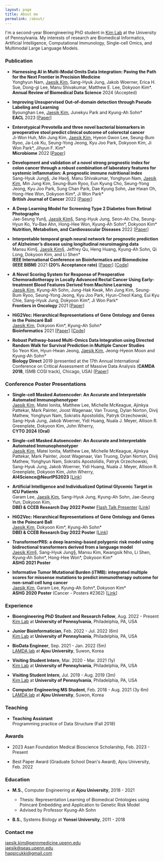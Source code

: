 ```yaml
---
layout: page
title: About me
permalink: /about/
---
```


I'm a second-year Bioengineering PhD student in [Kim Lab](https://www.biomedinfolab.com/) at the University of Pennsylvania. My interests of research are Biomedical Informatics, Artificial Intelligence, Computational Immunology, Single-cell Omics, and Multimodal Large Language Models.

### Publication
- <b>Harnessing AI in Multi-Modal Omits Data Integration: Paving the Path for the Next Frontier in Precision Medicine</b>\
Yonghyun Nam, <ins>Jaesik Kim</ins>, Sang-Hyuk Jung, Jakob Woerner, Erica H. Sue, Dong-gi Lee, Manu Shivakumar, Matthew E. Lee, Dokyoon Kim\*.\
<b>Annual Review of Biomedical Data Science</b> 2024 (Accepted)

- <b>Improving Unsupervised Out-of-domain detection through Pseudo Labeling and Learning</b>\
Byounghan Lee, <ins>Jaesik Kim</ins>, Junekyu Park and Kyung-Ah Sohn\* \
<b>EACL</b> 2023 [[Paper](https://aclanthology.org/2023.findings-eacl.76/)]

- <b>Enterotypical Prevotella and three novel bacterial biomarkers in preoperative stool predict clinical outcome of colorectal cancer</b>\
Ji-Won Huh, Min Jung Kim, <ins>Jaesik Kim</ins>, Hyeon Gwon Lee, Seung-Bum Ryoo, Ja-Lok Ku, Seung-Yong Jeong, Kyu Joo Park, Dokyoon Kim, Ji Won Park\*, Jihyun F. Kim\* \
<b>Microbiome</b> 2022 [[Paper](https://microbiomejournal.biomedcentral.com/articles/10.1186/s40168-022-01388-8)] 

- <b>Development and validation of a novel strong prognostic index for colon cancer through a robust combination of laboratory features for systemic inflammation: A prognostic immune nutritional index</b> \
Sang-Hyuk Jung§, Jie Hao§, Manu Shivakumar, Yonghyun Nam, <ins>Jaesik Kim</ins>, Min Jung Kim, Seung-Bum Ryoo, Eun Kyung Cho, Seung-Yong Jeong, Kyu Joo Park, Sung Chan Park, Dae Kyung Sohn, Jae Hwan Oh, Hong-Hee Won, Dokyoon Kim\*, Ji Won Park\* \
<b>British Journal of Cancer</b> 2022 [[Paper](https://www.nature.com/articles/s41416-022-01767-w)]

- <b>A Deep Learning Model for Screening Type 2 Diabetes from Retinal Photographs</b> \
Jae-Seung Yun§, <ins>Jaesik Kim</ins>§, Sang-Hyuk Jung, Seon-Ah Cha, Seung-Hyun Ko, Yu-Bae Ahn, Hong-Hee Won, Kyung-Ah Sohn\*, Dokyoon Kim\* \
<b>Nutrition, Metabolism, and Cardiovascular Diseases</b> 2022 [[Paper](https://www.nmcd-journal.com/article/S0939-4753(22)00027-8/pdf#relatedArticles)]

- <b>Interpretable temporal graph neural network for prognostic prediction of Alzheimer’s disease using longitudinal neuroimaging data</b> \
Mansu Kim§, <ins>Jaesik Kim</ins>§, Jeffrey Qu, Heng Huang, Kyung-Ah Sohn, Qi Long, Dokyoon Kim, and Li Shen\* \
<b>IEEE International Conference on Bioinformatics and Biomedicine (IEEE BIBM)</b> 2021 <b>(20% Acceptance rate)</b> [[Paper](https://ieeexplore.ieee.org/document/9669504)] [[Code](https://github.com/JaesikKim/temporal-GNN)]

- <b>A Novel Scoring System for Response of Preoperative Chemoradiotherapy in Locally Advanced Rectal Cancer Using Early-treatment Blood Features Derived from Machine Learning</b> \
<ins>Jaesik Kim</ins>, Kyung-Ah Sohn, Jung-Hak Kwak, Min Jung Kim, Seung-Bum Ryoo, Seung-Yong Jeong, Kyu Joo Park, Hyun-Cheol Kang, Eui Kyu Chie, Sang-Hyuk Jung, Dokyoon Kim\*, Ji Won Park\* \
<b>Frontiers in Oncology</b> 2021 [[Paper](https://www.frontiersin.org/articles/10.3389/fonc.2021.790894/full)]

- <b>HiG2Vec: Hierarchical Representations of Gene Ontology and Genes in the Poincaré Ball</b> \
<ins>Jaesik Kim</ins>, Dokyoon Kim\*, Kyung-Ah Sohn\* \
<b>Bioinformatics</b> 2021 [[Paper](https://academic.oup.com/bioinformatics/article/37/18/2971/6184857)] [[Code](https://github.com/JaesikKim/HiG2Vec)]

- <b>Robust Pathway-based Multi-Omics Data Integration using Directed Random Walk for Survival Prediction in Multiple Cancer Studies</b> \
So Yeon Kim, Hyun-Hwan Jeong, <ins>Jaesik Kim</ins>, Jeong-Hyeon Moon and Kyung-Ah Sohn\* \
<b>Biology Direct</b> 2019 (presented at the 17th Annual International Conference on Critical Assessment of Massive Data Analysis (<b>CAMDA 2018</b>, ISMB COSI track), Chicago, USA) [[Paper](https://biologydirect.biomedcentral.com/articles/10.1186/s13062-019-0239-8)]

### Conference Poster Presentations
- <b>Single-cell Masked Autoencoder: An Accurate and Interpretable Automated Immunophenotyper</b> \
<ins>Jaesik Kim</ins>, Matei Ionita, Matthew Lee, Michelle McKeague, Ajinkya Pattekar, Mark Painter, Joost Wagenaar, Van Truong, Dylan Norton, Divij Mathew, Yonghyun Nam, Sokratis Apostolidis, Patryk Orzechowski, Sang-Hyuk Jung, Jakob Woerner, Yidi Huang, Nuala J. Meyer, Allison R. Greenplate, Dokyoon Kim, John Wherry, \
<b>CYTO 2024 (Oral)</b>

- <b>Single-cell Masked Autoencoder: An Accurate and Interpretable Automated Immunophenotyper</b> \
<ins>Jaesik Kim</ins>, Matei Ionita, Matthew Lee, Michelle McKeague, Ajinkya Pattekar, Mark Painter, Joost Wagenaar, Van Truong, Dylan Norton, Divij Mathew, Yonghyun Nam, Sokratis Apostolidis, Patryk Orzechowski, Sang-Hyuk Jung, Jakob Woerner, Yidi Huang, Nuala J. Meyer, Allison R. Greenplate, Dokyoon Kim, John Wherry, \
<b>AI4Science@NeurIPS2023</b> [[Link](https://openreview.net/forum?id=2mq6uezuGj)]

- <b>Artificial Intelligence and Individualized Optimal Glycemic Target in ICU Patients</b> \
Garam Lee, <ins>Jaesik Kim</ins>, Sang-Hyuk Jung, Kyung-Ah Sohn, Jae-Seung Yun, Dokyoon Kim,  \
<b>DBEI & CCEB Research Day 2022 Poster</b> <ins>Flash Talk Presenter</ins> [[Link](https://www.dbei.med.upenn.edu/2022ResearchDay/presentations)]

- <b>HiG2Vec: Hierarchical Representations of Gene Ontology and Genes in the Poincaré Ball</b> \
<ins>Jaesik Kim</ins>, Dokyoon Kim\*, Kyung-Ah Sohn\* \
<b>DBEI & CCEB Research Day 2022 Poster</b> [[Link](https://www.dbei.med.upenn.edu/2022ResearchDay/presentations)]

- <b>TransformerPRS: a deep learning-based polygenic risk model using bidirectional transformers derived from a language model</b> \
<ins>Jaesik Kim</ins>§, Sang-Hyuk Jung§, Mansu Kim, Kwangsik Nho, Li Shen, Kyung-Ah Sohn\*, Hong-Hee Won\*, Dokyoon Kim\* \
<b>ASHG 2021 Poster</b>

- <b>Informative Tumor Mutational Burden (iTMB): integrated multiple scores for missense mutations to predict immunotherapy outcome for non-small cell lung cancer</b> \
<ins>Jaesik Kim</ins>, Garam Lee, Kyung-Ah Sohn\*, Dokyoon Kim\* \
<b>ASHG 2020 Poster</b> (Cancer - Posters #2362) [[Link](https://www.abstractsonline.com/pp8/#!/9070/presentation/3518)]


### Experience
- <b>Bioengineering PhD Student and Research Fellow</b>, Aug. 2022 - Present\
[Kim Lab](https://www.biomedinfolab.com/) at <b>University of Pennsylvania</b>, Philadelphia, PA, USA

- <b>Junior Bioinformatician</b>, Feb. 2022 - Jul. 2022 (6m)\
[Kim Lab](https://www.biomedinfolab.com/) at <b>University of Pennsylvania</b>, Philadelphia, PA, USA

- <b>BioData Engineer</b>, Sep. 2021 - Jan. 2022 (5m)\
[LAMDA lab](https://sites.google.com/site/kasohn/group?authuser=0) at <b>Ajou University</b>, Suwon, Korea

- <b>Visiting Student Intern</b>, Mar. 2020 - Mar. 2021 (1y)\
[Kim Lab](https://www.biomedinfolab.com/) at <b>University of Pennsylvania</b>, Philadelphia, PA, USA

- <b>Visiting Student Intern</b>, Jul. 2019 - Aug. 2019 (3m)\
[Kim Lab](https://www.biomedinfolab.com/) at <b>University of Pennsylvania</b>, Philadelphia, PA, USA

- <b>Computer Engineering MS Student</b>, Feb. 2018 - Aug. 2021 (3y 6m)\
[LAMDA lab](https://sites.google.com/site/kasohn/group?authuser=0) at <b>Ajou University</b>, Suwon, Korea


### Teaching
- <b>Teaching Assistant</b> \
Programming practice of Data Structure (Fall 2018)

### Awards
- 2023 Asan Foundation Medical Bioscience Scholarship, Feb. 2023 - Present

- Best Paper Award (Graduate School Dean's Award), Ajou University, Feb. 2022

### Education
- <b>M.S.</b>, Computer Engineering at <b>Ajou University</b>, 2018 - 2021
  - Thesis: Representation Learning of Biomedical Ontologies using Poincaré Embedding and Application to Genetic Risk Model
  - Advised by Professor Kyung-Ah Sohn

- <b>B.S.</b>, Systems Biology at <b>Yonsei University</b>, 2011 - 2018

### Contact me

[jaesik.kim@pennmedicine.upenn.edu](mailto:jaesik.kim@pennmedicine.upenn.edu)\
[jaesik@seas.upenn.edu](mailto:jaesik@seas.upenn.edu)\
[happicukki@gmail.com](mailto:happicukki@gmail.com)

